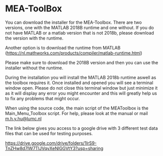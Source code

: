 # MEA-ToolBox

You can download the installer for the MEA-Toolbox.
There are two versions, one with the MATLAB 2018B runtime and one without.
If you do not have MATLAB or a matlab version that is not 2018b, please download the version with the runtime.

Another option is to download the runtime from MATLAB (https://nl.mathworks.com/products/compiler/matlab-runtime.html)

Please make sure to download the 2018B version and then you can use the installer without the runtime. 

During the installation you will install the MATLAB 2018b runtime aswell as the toolbox requires it.
Once installed and opened you will see a terminal window open.
Please do not close this terminal window but just minimize it as it will display any error you might encounter and this will greatly help us to fix any problems that might occur.

When using the source code, the main script of the MEAToolbox is the Main_Menu_Toolbox script.
For help, please look at the manual or mail m.h.y.hu@lumc.nl


The link below gives you access to a google drive with 3 different test data files that can be used for testing purposes.

https://drive.google.com/drive/folders/1IrS9-TnZHw8d7IW7TlJVqvXeNlGGVtY3?usp=sharing
